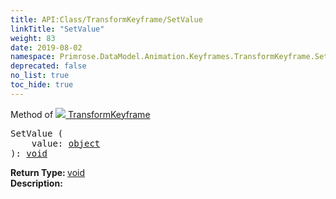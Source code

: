 ```yaml
---
title: API:Class/TransformKeyframe/SetValue
linkTitle: "SetValue"
weight: 83
date: 2019-08-02
namespace: Primrose.DataModel.Animation.Keyframes.TransformKeyframe.SetValue
deprecated: false
no_list: true
toc_hide: true
---
```

Method of <a href="/docs/api-reference/Class/TransformKeyframe"><img src="/icons/silk/film.png"/>&nbsp;TransformKeyframe</a>
<pre class="method-declaration">
SetValue (
    value: <a class="type" href="/docs/api-reference/System/object">object</a>
): <a class="type" href="/docs/api-reference/System/void">void</a></pre>
<b>Return Type: </b>
<a class="type" href="/docs/api-reference/System/void">void</a>
<br/>
<b>Description: </b>